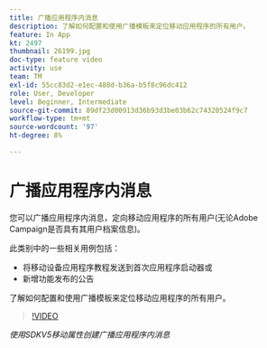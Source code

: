 ```yaml
---
title: 广播应用程序内消息
description: 了解如何配置和使用广播模板来定位移动应用程序的所有用户。
feature: In App
kt: 2497
thumbnail: 26199.jpg
doc-type: feature video
activity: use
team: TM
exl-id: 55cc83d2-e1ec-488d-b36a-b5f8c96dc412
role: User, Developer
level: Beginner, Intermediate
source-git-commit: 89df23d00913d36b93d3be03b62c74320524f9c7
workflow-type: tm+mt
source-wordcount: '97'
ht-degree: 8%

---
```


# 广播应用程序内消息

您可以广播应用程序内消息，定向移动应用程序的所有用户(无论Adobe Campaign是否具有其用户档案信息)。

此类别中的一些相关用例包括：

* 将移动设备应用程序教程发送到首次应用程序启动器或
* 新增功能发布的公告

了解如何配置和使用广播模板来定位移动应用程序的所有用户。

>[!VIDEO](https://video.tv.adobe.com/v/26199?quality=12&learn=on)

*使用SDKV5移动属性创建广播应用程序内消息*
